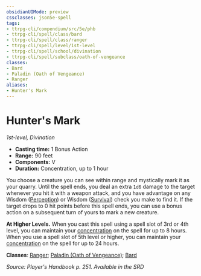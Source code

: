 ```yaml
---
obsidianUIMode: preview
cssclasses: json5e-spell
tags:
- ttrpg-cli/compendium/src/5e/phb
- ttrpg-cli/spell/class/bard
- ttrpg-cli/spell/class/ranger
- ttrpg-cli/spell/level/1st-level
- ttrpg-cli/spell/school/divination
- ttrpg-cli/spell/subclass/oath-of-vengeance
classes:
- Bard
- Paladin (Oath of Vengeance)
- Ranger
aliases:
- Hunter's Mark
---
```

# Hunter's Mark
*1st-level, Divination*  


- **Casting time:** 1 Bonus Action
- **Range:** 90 feet
- **Components:** V
- **Duration:** Concentration, up to 1 hour

You choose a creature you can see within range and mystically mark it as your quarry. Until the spell ends, you deal an extra `1d6` damage to the target whenever you hit it with a weapon attack, and you have advantage on any Wisdom ([Perception](/CLI/skills.md#Perception)) or Wisdom ([Survival](/CLI/skills.md#Survival)) check you make to find it. If the target drops to 0 hit points before this spell ends, you can use a bonus action on a subsequent turn of yours to mark a new creature.

**At Higher Levels.** When you cast this spell using a spell slot of 3rd or 4th level, you can maintain your [concentration](/CLI/conditions.md#Concentration) on the spell for up to 8 hours. When you use a spell slot of 5th level or higher, you can maintain your [concentration](/CLI/conditions.md#Concentration) on the spell for up to 24 hours.

**Classes**: [Ranger](/CLI/lists/list-spells-classes-ranger.md); [Paladin (Oath of Vengeance)](/CLI/lists/list-spells-classes-paladin-oath-of-vengeance.md); [Bard](/CLI/lists/list-spells-classes-bard.md)

*Source: Player's Handbook p. 251. Available in the <span title='Systems Reference Document (5.1)'>SRD</span>*